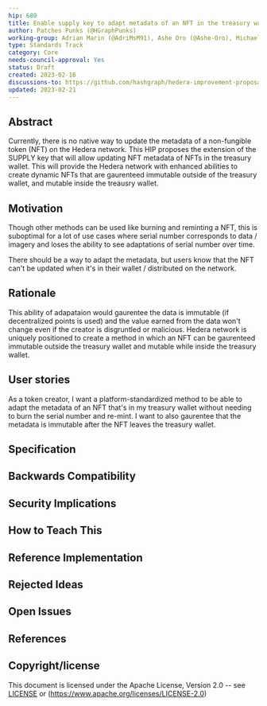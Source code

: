```yaml
---
hip: 680
title: Enable supply key to adapt metadata of an NFT in the treasury wallet
author: Patches Punks (@HGraphPunks)
working-group: Adrian Marin (@AdriMsM91), Ashe Oro (@Ashe-Oro), Michael Garber (@mgarbs)
type: Standards Track
category: Core
needs-council-approval: Yes
status: Draft
created: 2023-02-16
discussions-to: https://github.com/hashgraph/hedera-improvement-proposal/discussions/660
updated: 2023-02-21
---
```


## Abstract

Currently, there is no native way to update the metadata of a non-fungible token (NFT) on the Hedera network. This HIP proposes the extension of the SUPPLY key that will allow updating NFT metadata of NFTs in the treasury wallet. This will provide the Hedera network with enhanced abilities to create dynamic NFTs that are gaurenteed immutable outside of the treasury wallet, and mutable inside the treausry wallet. 

## Motivation

Though other methods can be used like burning and reminting a NFT, this is suboptimal for a lot of use cases where serial number corresponds to data / imagery and loses the ability to see adaptations of serial number over time. 

There should be a way to adapt the metadata, but users know that the NFT can't be updated when it's in their wallet / distributed on the network.


## Rationale

 This ability of adapataion would gaurentee the data is immutable (if decentralized points is used) and the value earned from the data won't change even if the creator is disgruntled or malicious. Hedera network is uniquely positioned to create a method in which an NFT can be gaurenteed immutable outside the treasury wallet and mutable while inside the treasury wallet.


## User stories

As a token creator, I want a platform-standardized method to be able to adapt the metadata of an NFT that's in my treasury wallet without needing to burn the serial number and re-mint. I want to also gaurentee that the metadata is immutable after the NFT leaves the treasury wallet. 
  
## Specification


## Backwards Compatibility


## Security Implications


## How to Teach This


## Reference Implementation


## Rejected Ideas


## Open Issues


## References



## Copyright/license

This document is licensed under the Apache License, Version 2.0 -- see [LICENSE](../LICENSE) or (https://www.apache.org/licenses/LICENSE-2.0)
